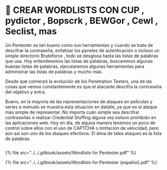 # 📜 CREAR WORDLISTS CON CUP ,  pydictor , Bopscrk , BEWGor , Cewl , Seclist, mas

Un Pentester es tan bueno como sus herramientas y cuando se trata de descifrar la contraseña, enfatizar los paneles de autenticación o incluso un simple directorio Bruteforce , todo se desglosa hasta las listas de palabras que usa. Hoy entenderemos las listas de palabras, buscaremos algunas buenas listas de palabras, ejecutaremos algunas herramientas para administrar las listas de palabras y mucho más.

Desde que comenzó la evolución de los Penetration Testers, una de las cosas que vemos constantemente es que el atacante descifra la contraseña del objetivo y entra.

Bueno, en la mayoría de las representaciones de ataques en películas y series a menudo se muestra esta situación en detalle, ya que es el ataque más simple de representar. No importa cuán simple sea descifrar contraseñas o realizar Credential Stuffing alguna vez estuvo prohibido en las aplicaciones web. Hoy en día, de alguna manera tenemos un poco de control sobre ellos con el uso de CAPTCHA o limitación de velocidad, pero aún así son uno de los ataques efectivos. El alma de tales ataques es la lista de palabras.

<figure><img src="../../.gitbook/assets/Wordlists-for-Pentester-español-pdf.png" alt=""><figcaption></figcaption></figure>

{% file src="../../.gitbook/assets/Wordlists for Pentester.pdf" %}



{% file src="../../.gitbook/assets/Wordlists for Pentester (español).pdf" %}
